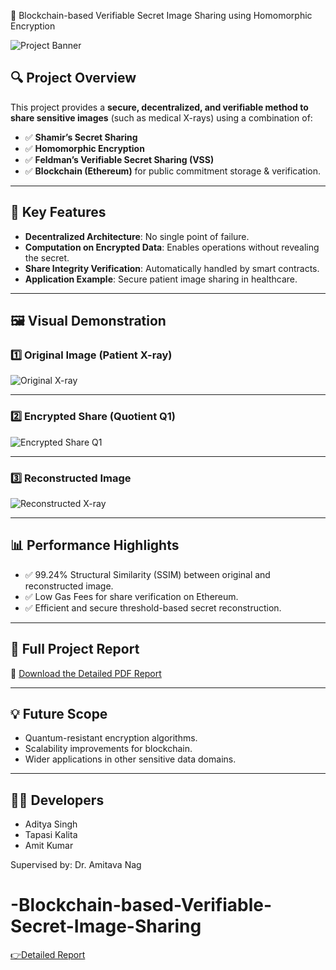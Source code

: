 📸 Blockchain-based Verifiable Secret Image Sharing using Homomorphic Encryption

![Project Banner](images/original.png)

## 🔍 Project Overview

This project provides a **secure, decentralized, and verifiable method to share sensitive images** (such as medical X-rays) using a combination of:
- ✅ **Shamir’s Secret Sharing**
- ✅ **Homomorphic Encryption**
- ✅ **Feldman’s Verifiable Secret Sharing (VSS)**
- ✅ **Blockchain (Ethereum)** for public commitment storage & verification.

---

## 🎯 Key Features

- **Decentralized Architecture**: No single point of failure.
- **Computation on Encrypted Data**: Enables operations without revealing the secret.
- **Share Integrity Verification**: Automatically handled by smart contracts.
- **Application Example**: Secure patient image sharing in healthcare.

---

## 🖼️ Visual Demonstration

### 1️⃣ Original Image (Patient X-ray)
![Original X-ray](images/original.png)

---

### 2️⃣ Encrypted Share (Quotient Q1)
![Encrypted Share Q1](images/q1.png)

---

### 3️⃣ Reconstructed Image
![Reconstructed X-ray](images/reconstructed.png)

---

## 📊 Performance Highlights

- ✅ 99.24% Structural Similarity (SSIM) between original and reconstructed image.
- ✅ Low Gas Fees for share verification on Ethereum.
- ✅ Efficient and secure threshold-based secret reconstruction.

---

## 📄 Full Project Report

🔗 [Download the Detailed PDF Report](docs/Major_Report.pdf)

---

## 💡 Future Scope

- Quantum-resistant encryption algorithms.
- Scalability improvements for blockchain.
- Wider applications in other sensitive data domains.

---

## 👨‍💻 Developers

- Aditya Singh  
- Tapasi Kalita  
- Amit Kumar  

Supervised by: Dr. Amitava Nag



# -Blockchain-based-Verifiable-Secret-Image-Sharing

[👉Detailed Report](https://drive.google.com/file/d/1rcLcTAIC3GpATiWEHNyw0MznZ6W0dpQU/view?usp=drive_link)
